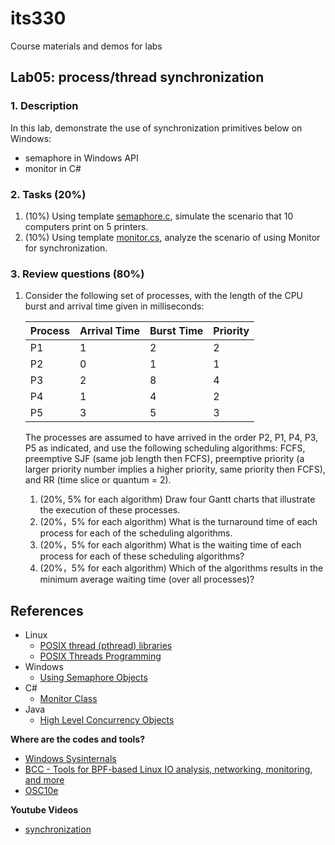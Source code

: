 # its330
Course materials and demos for labs

## Lab05: process/thread synchronization

### 1. Description

In this lab,  demonstrate the use of synchronization primitives below on Windows:
* semaphore in Windows API
* monitor in C#

### 2. Tasks (20%)
1. (10%) Using template [semaphore.c](./code/win/semaphore.c), simulate the scenario that 10 computers print on 5 printers.
2. (10%) Using template [monitor.cs](./code/cs/monitor.cs), analyze the scenario of using Monitor for synchronization.

### 3. Review questions (80%)
1. Consider the following set of processes, with the length of the CPU burst and arrival time given in milliseconds:
   
   | Process | Arrival Time | Burst Time | Priority |
   | ------- | ------------ | ---------- | -------- |
   | P1 | 1 | 2 | 2 |
   | P2 | 0 | 1 | 1 |
   | P3 | 2 | 8 | 4 |
   | P4 | 1 | 4 | 2 |
   | P5 | 3 | 5 | 3 |

   The processes are assumed to have arrived in the order P2, P1, P4, P3, P5 as indicated,  and use the following scheduling algorithms: FCFS, preemptive SJF (same job length then FCFS), preemptive priority (a larger priority number implies a higher priority, same priority then FCFS), and RR (time slice or quantum = 2).
   1. (20%, 5% for each algorithm) Draw four Gantt charts that illustrate the execution of these processes.
   2. (20%，5% for each algorithm) What is the turnaround time of each process for each of the scheduling algorithms.
   3. (20%，5% for each algorithm) What is the waiting time of each process for each of these scheduling algorithms?
   4. (20%，5% for each algorithm) Which of the algorithms results in the minimum average waiting time (over all processes)?


## References
* Linux
  * [POSIX thread (pthread) libraries](https://www.cs.cmu.edu/afs/cs/academic/class/15492-f07/www/pthreads.html)
  * [POSIX Threads Programming](https://computing.llnl.gov/tutorials/pthreads/)
* Windows
  * [Using Semaphore Objects](https://docs.microsoft.com/en-us/windows/win32/sync/using-semaphore-objects)
* C#
  * [Monitor Class](https://docs.microsoft.com/en-us/dotnet/api/system.threading.monitor?view=netframework-4.8)
* Java
  * [High Level Concurrency Objects](https://docs.oracle.com/javase/tutorial/essential/concurrency/highlevel.html)


**Where are the codes and tools?**
* [Windows Sysinternals](https://docs.microsoft.com/en-us/sysinternals/)
* [BCC - Tools for BPF-based Linux IO analysis, networking, monitoring, and more](https://github.com/iovisor/bcc)
* [OSC10e](https://github.com/greggagne/osc10e)


**Youtube Videos**
* [synchronization](https://youtu.be/GpTDNMjXsFM)




